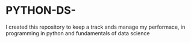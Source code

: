 # PYTHON-DS-
I created this repository to keep a track ands manage my performace,
in programming in python and fundamentals of data science
